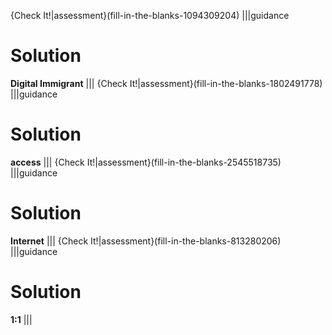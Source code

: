 {Check It!|assessment}(fill-in-the-blanks-1094309204)
|||guidance
# Solution
**Digital Immigrant**
|||
{Check It!|assessment}(fill-in-the-blanks-1802491778)
|||guidance
# Solution
**access**
|||
{Check It!|assessment}(fill-in-the-blanks-2545518735)
|||guidance
# Solution
**Internet**
|||
{Check It!|assessment}(fill-in-the-blanks-813280206)
|||guidance
# Solution
**1:1**
|||
